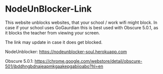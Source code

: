 # NodeUnBlocker-Link
This website unblocks websites, that your school / work wifi might block. 
In case if your school uses GoGaurdian this is best used with Obscure 5.0.1, as it blocks the teacher from viewing your screen.

The link may update in case it does get blocked. 

NodeUnblocker: https://nodeunblocker-soul.herokuapp.com

Obscure 5.0.1: https://chrome.google.com/webstore/detail/obscure-501/jbddhngbdnajeapmkgaakepgabiioabo?hl=en
